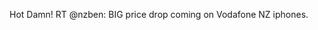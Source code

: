 <!--
id: 220259105
link: http://kevinisom.info/post/220259105/hot-damn-rt-nzben-big-price-drop-coming-on
slug: hot-damn-rt-nzben-big-price-drop-coming-on
date: Fri Oct 23 2009 09:34:34 GMT+1300 (NZDT)
raw: {"blog_name":"kevinisom","id":220259105,"post_url":"http://kevinisom.info/post/220259105/hot-damn-rt-nzben-big-price-drop-coming-on","slug":"hot-damn-rt-nzben-big-price-drop-coming-on","type":"text","date":"2009-10-22 20:34:34 GMT","timestamp":1256243674,"state":"published","format":"html","reblog_key":"lXTlzzrk","tags":[],"short_url":"http://tmblr.co/Zw68YyD8ECX","highlighted":[],"feed_item":"http://twitter.com/kev_nz/statuses/5078012982","from_feed_id":"650289","note_count":0,"title":null,"body":"<p>Hot Damn! RT @nzben: BIG price drop coming on Vodafone NZ iphones.</p>"}
publish: 2009-10-023
tags: 
title: null
-->


Hot Damn! RT @nzben: BIG price drop coming on Vodafone NZ iphones.


